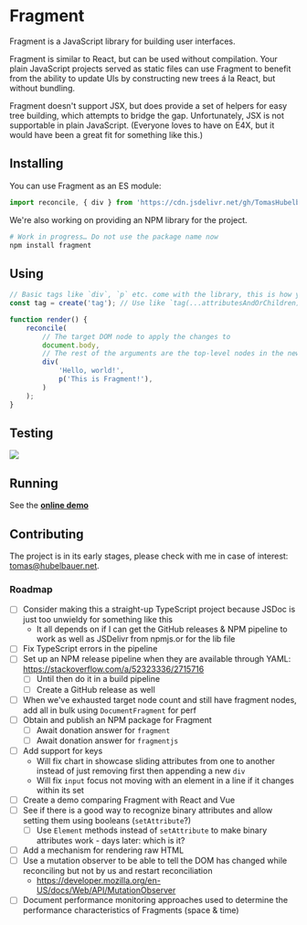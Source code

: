 # Fragment

Fragment is a JavaScript library for building user interfaces.

Fragment is similar to React, but can be used without compilation.
Your plain JavaScript projects served as static files can use Fragment to benefit from the
ability to update UIs by constructing new trees á la React, but without bundling.

Fragment doesn't support JSX, but does provide a set of helpers for easy tree building,
which attempts to bridge the gap. Unfortunately, JSX is not supportable in plain JavaScript.
(Everyone loves to have on E4X, but it would have been a great fit for something like this.)

## Installing

You can use Fragment as an ES module:

```js
import reconcile, { div } from 'https://cdn.jsdelivr.net/gh/TomasHubelbauer/fragment/lib.js';
```

We're also working on providing an NPM library for the project.

```sh
# Work in progress… Do not use the package name now
npm install fragment
```

## Using

```js
// Basic tags like `div`, `p` etc. come with the library, this is how you add support for any tag
const tag = create('tag'); // Use like `tag(...attributesAndOrChildren)`

function render() {
    reconcile(
        // The target DOM node to apply the changes to
        document.body,
        // The rest of the arguments are the top-level nodes in the new rootless tree
        div(
            'Hello, world!',
            p('This is Fragment!'),
        )
    );
}
```

## Testing

[
  ![](https://tomashubelbauer.visualstudio.com/fragment/_apis/build/status/fragment-CI?branchName=master)
](https://tomashubelbauer.visualstudio.com/fragment/_build/latest?definitionId=13?branchName=master)

## Running

See the [**online demo**](https://tomashubelbauer.github.io/fragment/)

## Contributing

The project is in its early stages, please check with me in case of interest: [tomas@hubelbauer.net](tomas@hubelbauer.net).

### Roadmap

- [ ] Consider making this a straight-up TypeScript project because JSDoc is just too unwieldy for something like this
  - It all depends on if I can get the GitHub releases & NPM pipeline to work as well as JSDelivr from npmjs.or for the lib file
- [ ] Fix TypeScript errors in the pipeline
- [ ] Set up an NPM release pipeline when they are available through YAML: https://stackoverflow.com/a/52323336/2715716
  - [ ] Until then do it in a build pipeline
  - [ ] Create a GitHub release as well
- [ ] When we've exhausted target node count and still have fragment nodes, add all in bulk using `DocumentFragment` for perf
- [ ] Obtain and publish an NPM package for Fragment
  - [ ] Await donation answer for `fragment`
  - [ ] Await donation answer for `fragmentjs`
- [ ] Add support for keys
  - Will fix chart in showcase sliding attributes from one to another instead of just removing first then appending a new `div`
  - Will fix `input` focus not moving with an element in a line if it changes within its set
- [ ] Create a demo comparing Fragment with React and Vue
- [ ] See if there is a good way to recognize binary attributes and allow setting them using booleans (`setAttribute`?)
  - [ ] Use `Element` methods instead of `setAttribute` to make binary attributes work - days later: which is it?
- [ ] Add a mechanism for rendering raw HTML
- [ ] Use a mutation observer to be able to tell the DOM has changed while reconciling but not by us and restart reconciliation
  - https://developer.mozilla.org/en-US/docs/Web/API/MutationObserver
- [ ] Document performance monitoring approaches used to determine the performance characteristics of Fragments (space & time)
